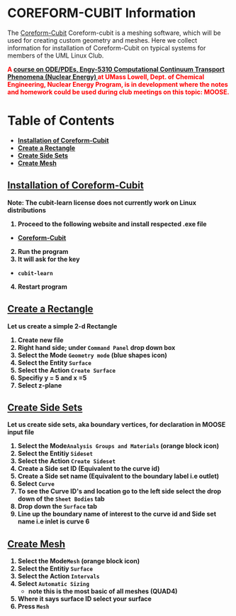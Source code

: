 # COREFORM-CUBIT Information

The [Coreform-Cubit](https://coreform.com/products/downloads/) Coreform-cubit is a meshing software, which will be used for creating custom geometry and meshes.
Here we collect information for installation of Coreform-Cubit on typical systems for members of the UML Linux Club.

<span style="color:red"><b>A [course on ODE/PDEs, Engy-5310 Computational Continuum Transport Phenomena (Nuclear Energy)
](https://github.com/dpploy/engy-5310) at UMass Lowell, Dept. of Chemical Engineering, Nuclear Energy Program, is in development where the notes and homework could be used during club meetings on this topic: MOOSE.<b></span>

# Table of Contents<a id="toc">
+ [Installation of Coreform-Cubit](#Coreform-Cubit)
+ [Create a Rectangle](#geometry)
+ [Create Side Sets](#sidesets)
+ [Create Mesh](#mesh)

## [Installation of Coreform-Cubit](#toc)<a id="Coreform-Cubit"></a>
 Note: The cubit-learn license does not currently work on Linux distributions 
1. Proceed to the following website and install respected .exe file
 + [Coreform-Cubit](https://coreform.com/products/downloads/) 
2. Run the program 
3. It will ask for the key
 + `cubit-learn`
4. Restart program
    

## [ Create a Rectangle](#toc)<a id="#geometry"></a>
    
Let us create a simple 2-d Rectangle

1. Create new file
2. Right hand side; under `Command Panel` drop down box
3. Select the Mode `Geometry mode` (blue shapes icon)
4. Select the Entity `Surface`
5. Select the Action `Create Surface`
6. Specifiy y = 5 and x =5 
7. Select z-plane 
    
## [ Create Side Sets](#toc)<a id="#sidesets"></a>
    
 Let us create side sets, aka boundary vertices, for declaration in MOOSE input file

1. Select the Mode`Analysis Groups and Materials` (orange block icon)
2. Select the Entitiy `Sideset`
3. Select the Action `Create Sideset`
4. Create a Side set ID (Equivalent to the curve id)
5. Create a Side set name (Equivalent to the boundary label i.e outlet)
6. Select `Curve`
7. To see the Curve ID's and location go to the left side select the drop down of the `Sheet Bodies` tab
8. Drop down the `Surface` tab
9. Line up the boundary name of interest to the curve id and Side set name
i.e inlet is curve 6 

## [ Create Mesh](#toc)<a id="#mesh"></a> 
1. Select the Mode`Mesh` (orange block icon)
2. Select the Entitiy `Surface`
3. Select the Action `Intervals`
4. Select `Automatic Sizing`
    + note this is the most basic of all meshes (QUAD4)
5. Where it says surface ID select your surface
6. Press `Mesh`
